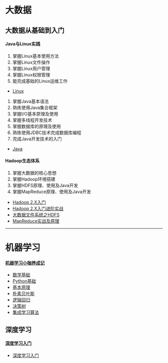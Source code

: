 # 大数据

## 大数据从基础到入门

#### Java与Linux实践
1. 掌握Linux基本使用方法
2. 掌握Linux文件操作
3. 掌握Linux用户管理
4. 掌握Linux权限管理
5. 能完成基础的Linux运维工作
- [Linux](./大数据从基础到入门/Java与Linux实践/Linux.md)
1. 掌握Java基本语法
2. 熟练使用Java集合框架
3. 掌握I/O基本原理及使用
4. 掌握多线程开发技术
5. 掌握数据库的原理及使用
6. 熟练使用JDBC技术完成数据库编程
7. 完成Java开发技术的入门
- [Java](./大数据从基础到入门/Java与Linux实践/Java.md)

#### Hadoop生态体系

1. 掌握大数据的核心思想
2. 掌握Hadoop环境搭建
3. 掌握HDFS原理、使用及Java开发
4. 掌握MapReduce原理、使用及Java开发
- [Hadoop 2.X入门](./大数据从基础到入门/Hadoop生态体系/Hadoop2.X入门.md)
- [Hadoop 2.X入门进阶实战](./大数据从基础到入门/Hadoop生态体系/Hadoop2.X入门进阶实战.md)
- [大数据文件系统之HDFS](./大数据从基础到入门/Hadoop生态体系/大数据文件系统之HDFS.md)
- [MapReduce实战及原理](./大数据从基础到入门/Hadoop生态体系/MapReduce实战及原理.md)


----------

# 机器学习

#### [机器学习小咖养成记](https://edu.csdn.net/huiyiCourse/series_detail/108)
- [数学基础](./机器学习/数学基础.md)
- [Python基础](./机器学习/Python基础.md)
- [基本原理](./机器学习/基本原理.md)
- [朴素贝叶斯](./机器学习/朴素贝叶斯.md)
- [逻辑回归](./机器学习/逻辑回归.md)
- [决策树](./机器学习/决策树.md)
- [集成学习算法](./机器学习/集成学习算法.md)

## 深度学习

#### [深度学习入门](https://edu.csdn.net/course/detail/5444)
- [深度学习入门](./深度学习/深度学习入门.md)